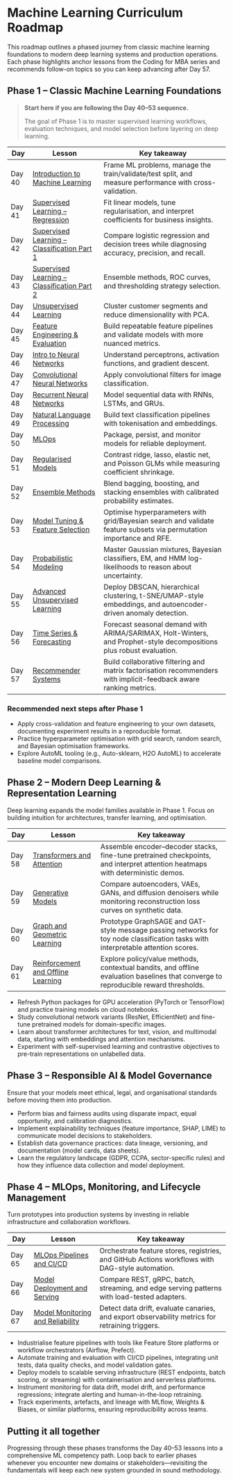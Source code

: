 # Machine Learning Curriculum Roadmap

This roadmap outlines a phased journey from classic machine learning foundations to modern deep learning systems and production operations. Each phase highlights anchor lessons from the Coding for MBA series and recommends follow-on topics so you can keep advancing after Day 57.

## Phase 1 – Classic Machine Learning Foundations

> **Start here if you are following the Day 40–53 sequence.**
>
> The goal of Phase 1 is to master supervised learning workflows, evaluation techniques, and model selection before layering on deep learning.

| Day | Lesson | Key takeaway |
| --- | ------ | ------------ |
| Day 40 | [Introduction to Machine Learning](https://github.com/your-username/Coding-For-MBA/blob/main/Day_40_Intro_to_ML/README.md) | Frame ML problems, manage the train/validate/test split, and measure performance with cross-validation. |
| Day 41 | [Supervised Learning – Regression](https://github.com/your-username/Coding-For-MBA/blob/main/Day_41_Supervised_Learning_Regression/README.md) | Fit linear models, tune regularisation, and interpret coefficients for business insights. |
| Day 42 | [Supervised Learning – Classification Part 1](https://github.com/your-username/Coding-For-MBA/blob/main/Day_42_Supervised_Learning_Classification_Part_1/README.md) | Compare logistic regression and decision trees while diagnosing accuracy, precision, and recall. |
| Day 43 | [Supervised Learning – Classification Part 2](https://github.com/your-username/Coding-For-MBA/blob/main/Day_43_Supervised_Learning_Classification_Part_2/README.md) | Ensemble methods, ROC curves, and thresholding strategy selection. |
| Day 44 | [Unsupervised Learning](https://github.com/your-username/Coding-For-MBA/blob/main/Day_44_Unsupervised_Learning/README.md) | Cluster customer segments and reduce dimensionality with PCA. |
| Day 45 | [Feature Engineering & Evaluation](https://github.com/your-username/Coding-For-MBA/blob/main/Day_45_Feature_Engineering_and_Evaluation/README.md) | Build repeatable feature pipelines and validate models with more nuanced metrics. |
| Day 46 | [Intro to Neural Networks](https://github.com/your-username/Coding-For-MBA/blob/main/Day_46_Intro_to_Neural_Networks/README.md) | Understand perceptrons, activation functions, and gradient descent. |
| Day 47 | [Convolutional Neural Networks](https://github.com/your-username/Coding-For-MBA/blob/main/Day_47_Convolutional_Neural_Networks/README.md) | Apply convolutional filters for image classification. |
| Day 48 | [Recurrent Neural Networks](https://github.com/your-username/Coding-For-MBA/blob/main/Day_48_Recurrent_Neural_Networks/README.md) | Model sequential data with RNNs, LSTMs, and GRUs. |
| Day 49 | [Natural Language Processing](https://github.com/your-username/Coding-For-MBA/blob/main/Day_49_NLP/README.md) | Build text classification pipelines with tokenisation and embeddings. |
| Day 50 | [MLOps](https://github.com/your-username/Coding-For-MBA/blob/main/Day_50_MLOps/README.md) | Package, persist, and monitor models for reliable deployment. |
| Day 51 | [Regularised Models](https://github.com/your-username/Coding-For-MBA/blob/main/Day_51_Regularized_Models/README.md) | Contrast ridge, lasso, elastic net, and Poisson GLMs while measuring coefficient shrinkage. |
| Day 52 | [Ensemble Methods](https://github.com/your-username/Coding-For-MBA/blob/main/Day_52_Ensemble_Methods/README.md) | Blend bagging, boosting, and stacking ensembles with calibrated probability estimates. |
| Day 53 | [Model Tuning & Feature Selection](https://github.com/your-username/Coding-For-MBA/blob/main/Day_53_Model_Tuning_and_Feature_Selection/README.md) | Optimise hyperparameters with grid/Bayesian search and validate feature subsets via permutation importance and RFE. |
| Day 54 | [Probabilistic Modeling](https://github.com/your-username/Coding-For-MBA/blob/main/Day_54_Probabilistic_Modeling/README.md) | Master Gaussian mixtures, Bayesian classifiers, EM, and HMM log-likelihoods to reason about uncertainty. |
| Day 55 | [Advanced Unsupervised Learning](https://github.com/your-username/Coding-For-MBA/blob/main/Day_55_Advanced_Unsupervised_Learning/README.md) | Deploy DBSCAN, hierarchical clustering, t-SNE/UMAP-style embeddings, and autoencoder-driven anomaly detection. |
| Day 56 | [Time Series & Forecasting](https://github.com/your-username/Coding-For-MBA/blob/main/Day_56_Time_Series_and_Forecasting/README.md) | Forecast seasonal demand with ARIMA/SARIMAX, Holt-Winters, and Prophet-style decompositions plus robust evaluation. |
| Day 57 | [Recommender Systems](https://github.com/your-username/Coding-For-MBA/blob/main/Day_57_Recommender_Systems/README.md) | Build collaborative filtering and matrix factorisation recommenders with implicit-feedback aware ranking metrics. |

### Recommended next steps after Phase 1

- Apply cross-validation and feature engineering to your own datasets, documenting experiment results in a reproducible format.
- Practice hyperparameter optimisation with grid search, random search, and Bayesian optimisation frameworks.
- Explore AutoML tooling (e.g., Auto-sklearn, H2O AutoML) to accelerate baseline model comparisons.

## Phase 2 – Modern Deep Learning & Representation Learning

Deep learning expands the model families available in Phase 1. Focus on building intuition for architectures, transfer learning, and optimisation.

| Day | Lesson | Key takeaway |
| --- | ------ | ------------ |
| Day 58 | [Transformers and Attention](https://github.com/your-username/Coding-For-MBA/blob/main/Day_58_Transformers_and_Attention/README.md) | Assemble encoder–decoder stacks, fine-tune pretrained checkpoints, and interpret attention heatmaps with deterministic demos. |
| Day 59 | [Generative Models](https://github.com/your-username/Coding-For-MBA/blob/main/Day_59_Generative_Models/README.md) | Compare autoencoders, VAEs, GANs, and diffusion denoisers while monitoring reconstruction loss curves on synthetic data. |
| Day 60 | [Graph and Geometric Learning](https://github.com/your-username/Coding-For-MBA/blob/main/Day_60_Graph_and_Geometric_Learning/README.md) | Prototype GraphSAGE and GAT-style message passing networks for toy node classification tasks with interpretable attention scores. |
| Day 61 | [Reinforcement and Offline Learning](https://github.com/your-username/Coding-For-MBA/blob/main/Day_61_Reinforcement_and_Offline_Learning/README.md) | Explore policy/value methods, contextual bandits, and offline evaluation baselines that converge to reproducible reward thresholds. |

- Refresh Python packages for GPU acceleration (PyTorch or TensorFlow) and practice training models on cloud notebooks.
- Study convolutional network variants (ResNet, EfficientNet) and fine-tune pretrained models for domain-specific images.
- Learn about transformer architectures for text, vision, and multimodal data, starting with embeddings and attention mechanisms.
- Experiment with self-supervised learning and contrastive objectives to pre-train representations on unlabelled data.

## Phase 3 – Responsible AI & Model Governance

Ensure that your models meet ethical, legal, and organisational standards before moving them into production.

- Perform bias and fairness audits using disparate impact, equal opportunity, and calibration diagnostics.
- Implement explainability techniques (feature importance, SHAP, LIME) to communicate model decisions to stakeholders.
- Establish data governance practices: data lineage, versioning, and documentation (model cards, data sheets).
- Learn the regulatory landscape (GDPR, CCPA, sector-specific rules) and how they influence data collection and model deployment.

## Phase 4 – MLOps, Monitoring, and Lifecycle Management

Turn prototypes into production systems by investing in reliable infrastructure and collaboration workflows.

| Day | Lesson | Key takeaway |
| --- | ------ | ------------ |
| Day 65 | [MLOps Pipelines and CI/CD](https://github.com/your-username/Coding-For-MBA/blob/main/Day_65_MLOps_Pipelines_and_CI/README.md) | Orchestrate feature stores, registries, and GitHub Actions workflows with DAG-style automation. |
| Day 66 | [Model Deployment and Serving](https://github.com/your-username/Coding-For-MBA/blob/main/Day_66_Model_Deployment_and_Serving/README.md) | Compare REST, gRPC, batch, streaming, and edge serving patterns with load-tested adapters. |
| Day 67 | [Model Monitoring and Reliability](https://github.com/your-username/Coding-For-MBA/blob/main/Day_67_Model_Monitoring_and_Reliability/README.md) | Detect data drift, evaluate canaries, and export observability metrics for retraining triggers. |

- Industrialise feature pipelines with tools like Feature Store platforms or workflow orchestrators (Airflow, Prefect).
- Automate training and evaluation with CI/CD pipelines, integrating unit tests, data quality checks, and model validation gates.
- Deploy models to scalable serving infrastructure (REST endpoints, batch scoring, or streaming) with containerisation and serverless platforms.
- Instrument monitoring for data drift, model drift, and performance regressions; integrate alerting and human-in-the-loop retraining.
- Track experiments, artefacts, and lineage with MLflow, Weights & Biases, or similar platforms, ensuring reproducibility across teams.

## Putting it all together

Progressing through these phases transforms the Day 40–53 lessons into a comprehensive ML competency path. Loop back to earlier phases whenever you encounter new domains or stakeholders—revisiting the fundamentals will keep each new system grounded in sound methodology.
